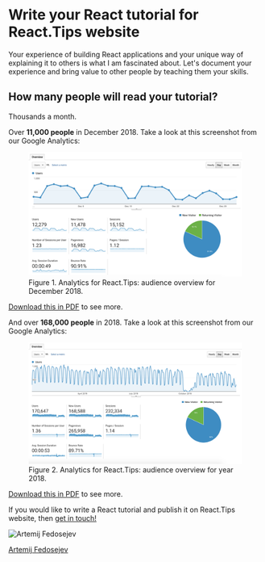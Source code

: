 # Write your React tutorial for React.Tips website

Your experience of building React applications and your unique way of explaining it to others is what I am fascinated about. Let's document your experience and bring value to other people by teaching them your skills.

<h2>How many people will read your tutorial?</h2>

Thousands a month.

Over <strong>11,000 people</strong> in December 2018. Take a look at this screenshot from our Google Analytics:

<figure class="figure">
  <img src="./images/analytics1.png" alt="Application screenshot" class="figure-img img-fluid img-rounded" />
  <figcaption class="figure-caption">Figure 1. Analytics for React.Tips: audience overview for December 2018.</figcaption>
</figure>

<a href="./files/Analytics React.Tips Audience Overview 20181201-20181231.pdf">Download this in PDF</a> to see more.

<p>And over <strong>168,000 people</strong> in 2018. Take a look at this screenshot from our Google Analytics:</p>

<figure class="figure">
  <img src="./images/analytics2.png" alt="Application screenshot" class="figure-img img-fluid img-rounded" />
  <figcaption class="figure-caption">Figure 2. Analytics for React.Tips: audience overview for year 2018.</figcaption>
</figure>

<a href="./files/Analytics React.Tips Audience Overview 20180101-20181231.pdf">Download this in PDF</a> to see more.

If you would like to write a React tutorial and publish it on React.Tips website, then <a href="mailto:writeforreacttips@gmail.com?subject=I%20want%20to%20write%20for%20React.Tips">get in touch!</a>

<img src="../__static/images/artemij-fedosejev.jpg" alt="Artemij Fedosejev" class="author-photo clip-shape" />

[Artemij Fedosejev](http://artemij.com)